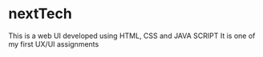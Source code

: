 # nextTech
This is a web UI developed using HTML, CSS and JAVA SCRIPT
It is one of my first UX/UI assignments
